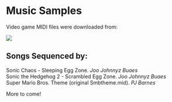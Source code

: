# Music Samples

Video game MIDI files were downloaded from:<p>
[![](http://www.vgmusic.com/images/banners/lillogo.jpg)](http://www.vgmusic.com)<br>


## Songs Sequenced by:

Sonic Chaos - Sleeping Egg Zone.  *Joo *Johnnyz* Buaes*<br>
Sonic the Hedgehog 2 - Scrambled Egg Zone.  *Joo *Johnnyz* Buaes*<br> 
Super Mario Bros. Theme (original Smbtheme.mid).  *PJ Barnes*<br>


More to come!